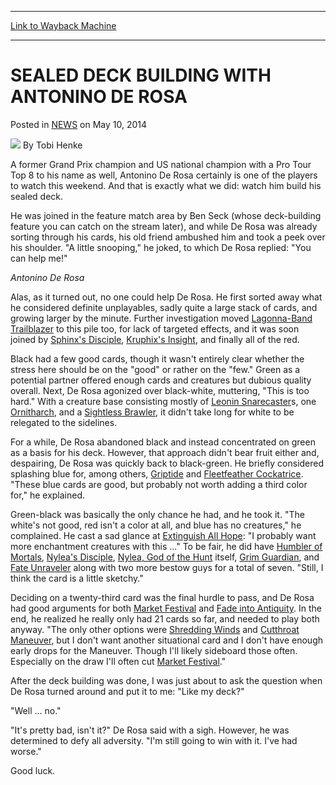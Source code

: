
---
[Link to Wayback Machine](https://web.archive.org/web/20211021095741/https://magic.wizards.com/en/articles/archive/sealed-deck-building-antonino-de-rosa-2014-05-10)

[_metadata_:author]:- "Tobi Henke"
[_metadata_:description]:- "A former Grand Prix champion and US national champion with a Pro Tour Top 8 to his name as well, Antonino De Rosa certainly is one of the players to watch this weekend. And that is exactly what we did: watch him build his sealed deck. He was joined in the feature match area by Ben Seck (whose deck-building feature you can catch on the stream later), and while De Rosa was"
[_metadata_:generator]:- "Drupal 7 (http://drupal.org)"
[_metadata_:node]:- "215096"
[_metadata_:publish_date]:- "2014-05-10"
[_metadata_:source]:- "div-main-content"
[_metadata_:title]:- "SEALED DECK BUILDING WITH ANTONINO DE ROSA"
[_metadata_:wayback_capture_timestamp]:- "2021-10-21 09:57:41"
[_metadata_:wayback_raw_url]:- "https://web.archive.org/web/20211021095741id_/https://magic.wizards.com/en/articles/archive/sealed-deck-building-antonino-de-rosa-2014-05-10"
[_metadata_:wayback_url]:- "https://magic.wizards.com/en/articles/archive/sealed-deck-building-antonino-de-rosa-2014-05-10"
---


SEALED DECK BUILDING WITH ANTONINO DE ROSA
==========================================



 Posted in [NEWS](/en/articles)
 on May 10, 2014 






![](https://media.magic.wizards.com/styles/auth_small/public/images/person/henke_author.jpg)
By Tobi Henke











A former Grand Prix champion and US national champion with a Pro Tour Top 8 to his name as well, Antonino De Rosa certainly is one of the players to watch this weekend. And that is exactly what we did: watch him build his sealed deck.


He was joined in the feature match area by Ben Seck (whose deck-building feature you can catch on the stream later), and while De Rosa was already sorting through his cards, his old friend ambushed him and took a peek over his shoulder. "A little snooping," he joked, to which De Rosa replied: "You can help me!"





*Antonino De Rosa*

  

 Alas, as it turned out, no one could help De Rosa. He first sorted away what he considered definite unplayables, sadly quite a large stack of cards, and growing larger by the minute. Further investigation moved [Lagonna-Band Trailblazer](https://gatherer.wizards.com/Pages/Card/Details.aspx?name=Lagonna-Band+Trailblazer) to this pile too, for lack of targeted effects, and it was soon joined by [Sphinx's Disciple](https://gatherer.wizards.com/Pages/Card/Details.aspx?name=Sphinx%27s+Disciple), [Kruphix's Insight](https://gatherer.wizards.com/Pages/Card/Details.aspx?name=Kruphix%27s+Insight), and finally all of the red.




 Black had a few good cards, though it wasn't entirely clear whether the stress here should be on the "good" or rather on the "few." Green as a potential partner offered enough cards and creatures but dubious quality overall. Next, De Rosa agonized over black-white, muttering, "This is too hard." With a creature base consisting mostly of [Leonin Snarecaster](https://gatherer.wizards.com/Pages/Card/Details.aspx?name=Leonin+Snarecaster)s, one [Ornitharch](https://gatherer.wizards.com/Pages/Card/Details.aspx?name=Ornitharch), and a [Sightless Brawler](https://gatherer.wizards.com/Pages/Card/Details.aspx?name=Sightless+Brawler), it didn't take long for white to be relegated to the sidelines.




 For a while, De Rosa abandoned black and instead concentrated on green as a basis for his deck. However, that approach didn't bear fruit either and, despairing, De Rosa was quickly back to black-green. He briefly considered splashing blue for, among others, [Griptide](https://gatherer.wizards.com/Pages/Card/Details.aspx?name=Griptide) and [Fleetfeather Cockatrice](https://gatherer.wizards.com/Pages/Card/Details.aspx?name=Fleetfeather+Cockatrice). "These blue cards are good, but probably not worth adding a third color for," he explained.




 Green-black was basically the only chance he had, and he took it. "The white's not good, red isn't a color at all, and blue has no creatures," he complained. He cast a sad glance at [Extinguish All Hope](https://gatherer.wizards.com/Pages/Card/Details.aspx?name=Extinguish+All+Hope): "I probably want more enchantment creatures with this ..." To be fair, he did have [Humbler of Mortals](https://gatherer.wizards.com/Pages/Card/Details.aspx?name=Humbler+of+Mortals), [Nylea's Disciple](https://gatherer.wizards.com/Pages/Card/Details.aspx?name=Nylea%27s+Disciple), [Nylea, God of the Hunt](https://gatherer.wizards.com/Pages/Card/Details.aspx?name=Nylea%2C+God+of+the+Hunt) itself, [Grim Guardian](https://gatherer.wizards.com/Pages/Card/Details.aspx?name=Grim+Guardian), and [Fate Unraveler](https://gatherer.wizards.com/Pages/Card/Details.aspx?name=Fate+Unraveler) along with two more bestow guys for a total of seven. "Still, I think the card is a little sketchy."





  

 Deciding on a twenty-third card was the final hurdle to pass, and De Rosa had good arguments for both [Market Festival](https://gatherer.wizards.com/Pages/Card/Details.aspx?name=Market+Festival) and [Fade into Antiquity](https://gatherer.wizards.com/Pages/Card/Details.aspx?name=Fade+into+Antiquity). In the end, he realized he really only had 21 cards so far, and needed to play both anyway. "The only other options were [Shredding Winds](https://gatherer.wizards.com/Pages/Card/Details.aspx?name=Shredding+Winds) and [Cutthroat Maneuver](https://gatherer.wizards.com/Pages/Card/Details.aspx?name=Cutthroat+Maneuver), but I don't want another situational card and I don't have enough early drops for the Maneuver. Though I'll likely sideboard those often. Especially on the draw I'll often cut [Market Festival](https://gatherer.wizards.com/Pages/Card/Details.aspx?name=Market+Festival)."



After the deck building was done, I was just about to ask the question when De Rosa turned around and put it to me: "Like my deck?"


"Well ... no."


"It's pretty bad, isn't it?" De Rosa said with a sigh. However, he was determined to defy all adversity. "I'm still going to win with it. I've had worse."


Good luck.







